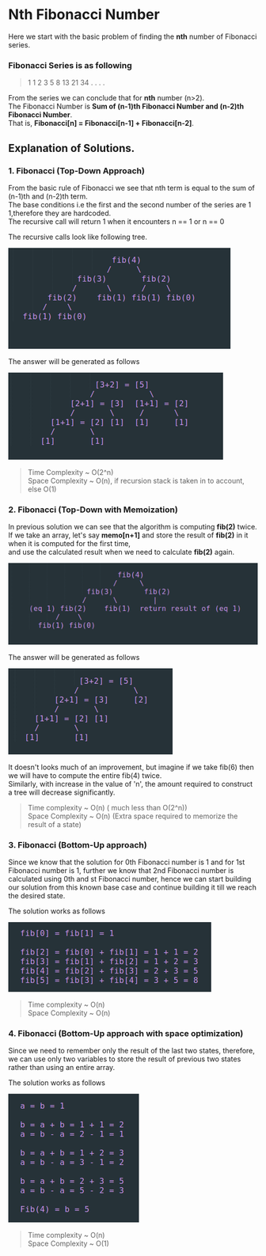 # Nth Fibonacci Number
Here we start with the basic problem of finding the **nth** number of Fibonacci series.

### Fibonacci Series is as following
> 1 1 2 3 5 8 13 21 34 . . . .

From the series we can conclude that for **nth** number (n>2).<br />
The Fibonacci Number is **Sum of (n-1)th Fibonacci Number and (n-2)th Fibonacci Number**.<br />
That is, **Fibonacci[n] = Fibonacci[n-1] + Fibonacci[n-2]**.<br />

## Explanation of Solutions.
### 1. Fibonacci (Top-Down Approach)
From the basic rule of Fibonacci we see that nth term is equal to the sum of (n-1)th and (n-2)th term.<br />
The base conditions i.e the first and the second number of the series are 1 1,therefore they are hardcoded.<br />
The recursive call will return 1 when it encounters n == 1 or n == 0

The recursive calls look like following tree.

![Fibonacci(4) expansion](images/Fib(4)%20Tree.png)

The answer will be generated as follows

![Fibonacci(4) expansion](images/Fib(4)%20Value%20Tree.png)

> Time Complexity ~ O(2^n)<br />
> Space Complexity ~ O(n), if recursion stack is taken in to account, else O(1)

### 2. Fibonacci (Top-Down with Memoization)
In previous solution we can see that the algorithm is computing **fib(2)** twice.<br />
If we take an array, let's say **memo[n+1]** and store the result of **fib(2)** in it when it is computed for the first time,<br />
and use the calculated result when we need to calculate **fib(2)** again.<br />

![Fibonacci(4) expansion](images/Fib%20memo%201.png)

The answer will be generated as follows

![Fibonacci(4) expansion](images/Fib%20memo%202.png)

It doesn't looks much of an improvement, but imagine if we take fib(6) then we will have to compute the entire fib(4) twice.<br />
Similarly, with increase in the value of 'n', the amount required to construct a tree will decrease significantly.<br />

> Time complexity ~ O(n) ( much less than O(2^n))<br />
> Space Complexity ~ O(n) (Extra space required to memorize the result of a state)

### 3. Fibonacci (Bottom-Up approach)
Since we know that the solution for 0th Fibonacci number is 1 and for 1st Fibonacci number is 1, further we know that 2nd Fibonacci number is calculated using 0th and st Fibonacci number, hence we can start building our solution from this known base case and continue building it till we reach the desired state.

The solution works as follows

![Fibonacci(4) generation](images/Fib%20BU%20array.png)

> Time complexity ~ O(n)<br />
> Space Complexity ~ O(n)

### 4. Fibonacci (Bottom-Up approach with space optimization)
Since we need to remember only the result of the last two states, therefore, we can use only two variables to store the result of previous two states rather than using an entire array.

The solution works as follows
	
![Fibonacci(4) generation](images/Fib%20BU%20var.png)

> Time complexity ~ O(n)<br />
> Space Complexity ~ O(1)